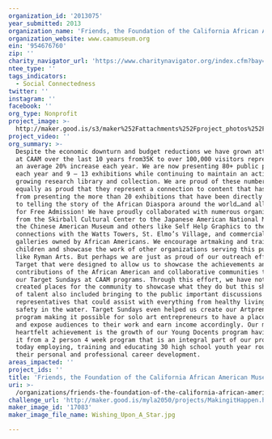 ```yaml
---
organization_id: '2013075'
year_submitted: 2013
organization_name: 'Friends, the Foundation of the California African American Museum'
organization_website: www.caamuseum.org
ein: '954676760'
zip: ''
charity_navigator_url: 'https://www.charitynavigator.org/index.cfm?bay=search.profile&ein=954676760'
ntee_type: ''
tags_indicators:
  - Social Connectedness
twitter: ''
instagram: ''
facebook: ''
org_type: Nonprofit
project_image: >-
  http://maker.good.is/s3/maker%252Fattachments%252Fproject_photos%252Fimages%252F17083%252Fdisplay%252FWishing_Upon_A_Star.jpg=c570x385
project_video: ''
org_summary: >-
  Despite the economic downturn and budget reductions we have grown attendance
  at CAAM over the last 10 years from35K to over 100,000 visitors representing
  an average 20% increase each year. We are now presenting 80+ public programs
  each year and 9 — 13 exhibitions while continuing to maintain an active and
  growing research library and collection. We are proud of these numbers and
  equally as proud that they represent a connection to content that has ranged
  from presenting the more than 20 exhibitions that have been directly related
  to telling the story of the African Diaspora around the world…and all still
  for Free Admission! We have proudly collaborated with numerous organizations
  from the Skirball Cultural Center to the Japanese American National Museum,
  the Chinese American Museum and others like Self Help Graphics to the obvious
  connections with the Watts Towers, St. Elmo’s Village, and commercial
  galleries owned by African Americans. We encourage artmaking and training by
  children and showcase the work of other organizations serving this purpose
  like Ryman Arts. But perhaps we are just as proud of our outreach efforts with
  Target that were designed to allow us to showcase the achievements and
  contributions of the African American and collaborative communities through
  our Target Sundays at CAAM programs. Through this effort, we have not only
  created places for the community to showcase what they do but this showcasing
  of talent also included bringing to the public important discussions and
  representatives that could assist with everything from healthy living to
  safety in the water. Target Sundays even helped us create our Artpreneur
  program making it possible for solo art entrepreneurs to have a place to sell
  and expose audiences to their work and earn income accordingly. Our most
  heartfelt achievement is the growth of our Young Docents program having grown
  it from a 2 person 4 week program that is an integral part of our program
  today employing, training and educating 30 high school youth year round for
  their personal and professional career development.
areas_impacted: ''
project_ids: ''
title: 'Friends, the Foundation of the California African American Museum'
uri: >-
  /organizations/friends-the-foundation-of-the-california-african-american-museum/
challenge_url: 'http://maker.good.is/myla2050/projects/MakingitHappen.html'
maker_image_id: '17083'
maker_image_file_name: Wishing_Upon_A_Star.jpg

---
```

